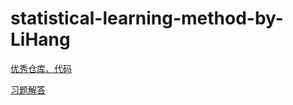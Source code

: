 # statistical-learning-method-by-LiHang
[优秀仓库、代码](https://github.com/SmirkCao/Lihang)

[习题解答](https://datawhalechina.github.io/statistical-learning-method-solutions-manual/#/)

